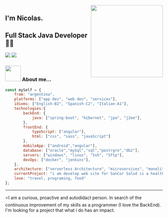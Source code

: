 <img align='right' src="https://media.giphy.com/media/hO8uTzEOefFh3Yv5gm/giphy.gif" width="230">

## I'm Nicolas.
## Full Stack Java Developer 👨‍💻

[![](https://img.shields.io/badge/LinkedIn-nicolasreinaldo-blue)](https://www.linkedin.com/in/nicolas-reinaldo-544a1b153/?locale=en_US)
[![](https://img.shields.io/badge/Gmail-nicoreinaldo06@gmail.com-red)](mail:nicoreinaldo06@gmail.com)


### <img src="https://media.giphy.com/media/VgCDAzcKvsR6OM0uWg/giphy.gif" width="50"> About me...  

```javascript
const mySelf = {
    from: "argentina",
    platforms: ["app dev", "web dev", "services"],
    idioms: ["English-B2", "Spanish-C2", "Italian-A1"],
    technologies:{
        backEnd: {
            java: ["spring-boot", "hibernet", "jpa", "j2ee"],
        },
        frontEnd: {
            typeScript: ["angular"],
            html: ["css", "sass", "javaScript"]
        },
        mobileApp: ["android","angular"],
        database: ["oracle","mySql","sql","postrgre","db2"],
        servers: ["windows", "linux", "Ssh", "Sftp"],
        devOps: ["docker", "jenkins"],
    },
    architecture: ["serverless Architecture", "microservices", "monolith", "spa"],
    currentProject: "i am develop web site for SanCor Salud is a health company",
    love: "travel, programing, food"
};
```

---
⭐️I am a curious, proactive and autodidact person.
  In search of the continuous improvement of my skills as a programmer (I love the BackEnd).
  I'm looking for a project that what i do has an impact.

